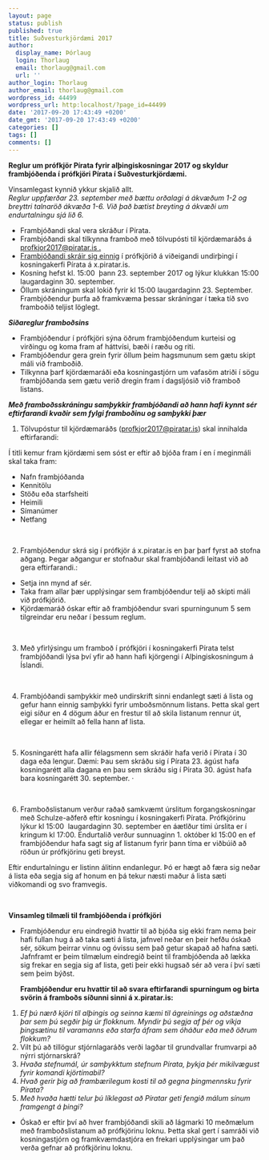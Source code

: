 ```yaml
---
layout: page
status: publish
published: true
title: Suðvesturkjördæmi 2017
author:
  display_name: Þórlaug
  login: Thorlaug
  email: thorlaug@gmail.com
  url: ''
author_login: Thorlaug
author_email: thorlaug@gmail.com
wordpress_id: 44499
wordpress_url: http:localhost/?page_id=44499
date: '2017-09-20 17:43:49 +0200'
date_gmt: '2017-09-20 17:43:49 +0200'
categories: []
tags: []
comments: []
---
```

<p><b>Reglur um prófkjör Pírata fyrir alþingiskosningar 2017 og skyldur frambjóðenda í prófkjöri Pírata í Suðvesturkjördæmi.</b></p>
<p><span style="font-weight: 400">Vinsamlegast kynnið ykkur skjalið allt.<br />
<em>Reglur uppfærðar 23. september með bættu orðalagi á ákvæðum 1-2 og breyttri talnaröð ákvæða 1-6. Við það bætist breyting á ákvæði um endurtalningu sjá lið 6.</em><br />
</span></p>
<ul>
<li style="font-weight: 400"><span style="font-weight: 400">Frambjóðandi skal vera skráður í Pírata.</span></li>
<li style="font-weight: 400"><span style="font-weight: 400">Frambjóðandi skal tilkynna framboð með tölvupósti til kjördæmaráðs á </span><a href="mailto:profkjor2017@piratar.is"><span style="font-weight: 400">profkjor2017@piratar.is</span><span style="font-weight: 400"> .</span></a></li>
<li style="font-weight: 400"><a href="mailto:profkjor2017@piratar.is"><span style="font-weight: 400">Frambjóðandi skráir sig einnig</span></a><span style="font-weight: 400"> í prófkjörið á viðeigandi undirþingi í kosningakerfi Pírata á x.piratar.is.</span></li>
<li style="font-weight: 400"><span style="font-weight: 400">Kosning hefst kl. 15:00  þann 23. september 2017 og lýkur klukkan 15:00 laugardaginn 30. september.</span></li>
<li style="font-weight: 400"><span style="font-weight: 400">Öllum skráningum skal lokið fyrir kl 15:00 laugardaginn 23. September. Frambjóðendur þurfa að framkvæma þessar skráningar í tæka tíð svo framboðið teljist löglegt.</span></li>
</ul>
<p><b><i>Siðareglur framboðsins</i></b></p>
<ul>
<li style="font-weight: 400"><span style="font-weight: 400">Frambjóðendur í prófkjöri sýna öðrum frambjóðendum kurteisi og virðingu og koma fram af háttvísi, bæði í ræðu og riti.</span></li>
<li style="font-weight: 400"><span style="font-weight: 400">Frambjóðendur gera grein fyrir öllum þeim hagsmunum sem gætu skipt máli við framboðið.</span></li>
<li style="font-weight: 400"><span style="font-weight: 400">Tilkynna þarf kjördæmaráði eða kosningastjórn um vafasöm atriði í sögu frambjóðanda sem gætu verið dregin fram í dagsljósið við framboð listans.</span></li>
</ul>
<p><b><i>Með framboðsskráningu samþykkir frambjóðandi að hann hafi kynnt sér eftirfarandi kvaðir sem fylgi framboðinu og samþykki þær</i></b></p>
<ol>
<li><span style="font-weight: 400"> Tölvupóstur til kjördæmaráðs (</span><a href="mailto:profkjor@piratar.is"><span style="font-weight: 400">profkjor2017@piratar.is</span></a><span style="font-weight: 400">) skal innihalda eftirfarandi:</span></li>
</ol>
<p><span style="font-weight: 400">Í titli kemur fram kjördæmi sem sóst er eftir að bjóða fram í en í meginmáli skal taka fram:</span></p>
<ul>
<li style="font-weight: 400"><span style="font-weight: 400">Nafn frambjóðanda</span></li>
<li style="font-weight: 400"><span style="font-weight: 400">Kennitölu</span></li>
<li style="font-weight: 400"><span style="font-weight: 400">Stöðu eða starfsheiti</span></li>
<li style="font-weight: 400"><span style="font-weight: 400">Heimili</span></li>
<li style="font-weight: 400"><span style="font-weight: 400">Símanúmer</span></li>
<li style="font-weight: 400"><span style="font-weight: 400">Netfang</span></li>
</ul>
<p>&nbsp;</p>
<ol start="2">
<li><span style="font-weight: 400"> Frambjóðendur skrá sig í prófkjör á x.piratar.is en þar þarf fyrst að stofna aðgang. Þegar aðgangur er stofnaður skal frambjóðandi leitast við að gera eftirfarandi.:</span></li>
</ol>
<ul>
<li style="font-weight: 400"><span style="font-weight: 400">Setja inn mynd af sér.</span></li>
<li style="font-weight: 400"><span style="font-weight: 400">Taka fram allar þær upplýsingar sem frambjóðendur telji að skipti máli við prófkjörið.</span></li>
<li style="font-weight: 400"><span style="font-weight: 400">Kjördæmaráð óskar eftir að frambjóðendur svari spurningunum 5 sem tilgreindar eru neðar í þessum reglum.</span></li>
</ul>
<p>&nbsp;</p>
<ol start="3">
<li><span style="font-weight: 400"> Með yfirlýsingu um framboð í prófkjöri í kosningakerfi Pírata telst frambjóðandi lýsa því yfir að hann hafi kjörgengi í Alþingiskosningum á Íslandi.</span></li>
</ol>
<p>&nbsp;</p>
<ol start="4">
<li><span style="font-weight: 400">Frambjóðandi samþykkir með undirskrift sinni endanlegt sæti á lista og gefur hann einnig samþykki fyrir umboðsmönnum listans. Þetta skal gert eigi síður en 4 dögum áður en frestur til að skila listanum rennur út, ellegar er heimilt að fella hann af lista.</span></li>
</ol>
<p>&nbsp;</p>
<ol start="5">
<li><span style="font-weight: 400"> Kosningarétt hafa allir félagsmenn sem skráðir hafa verið í Pírata í 30 daga eða lengur. </span><span style="font-weight: 400">Dæmi: Þau sem skráðu sig í Pírata 23. ágúst hafa kosningarétt alla dagana en þau sem skráðu sig í Pírata 30. ágúst hafa bara kosningarétt 30. september.</span> <span style="font-weight: 400">·</span><span style="font-weight: 400">       </span></li>
</ol>
<p>&nbsp;</p>
<ol start="6">
<li><span style="font-weight: 400">Framboðslistanum verður raðað samkvæmt úrslitum forgangskosningar með Schulze-aðferð eftir kosningu í kosningakerfi Pírata. Prófkjörinu lýkur kl 15:00  laugardaginn 30. september en áætlður tími úrslita er í kringum kl 17:00. Endurtalið verður sunnuaginn 1. október kl 15:00 en ef frambjóðendur hafa sagt sig af listanum fyrir þann tíma er viðbúið að röðun úr prófkjörinu geti breyst.</span></li>
</ol>
<p><span style="font-weight: 400">Eftir endurtalningu er listinn álitinn endanlegur. Þó er hægt að færa sig neðar á lista eða segja sig af honum en þá tekur næsti maður á lista sæti viðkomandi og svo framvegis.</span></p>
<p>&nbsp;</p>
<p><b>Vinsamleg tilmæli til frambjóðenda í prófkjöri</b></p>
<ul>
<li style="font-weight: 400"><span style="font-weight: 400"><span style="font-weight: 400">Frambjóðendur eru eindregið hvattir til að bjóða sig ekki fram nema þeir hafi fullan hug á að taka sæti á lista, jafnvel neðar en þeir hefðu óskað sér, sökum þeirrar vinnu og óvissu sem það getur skapað að hafna sæti. Jafnframt er þeim tilmælum eindregið beint til frambjóðenda að lækka sig frekar en segja sig af lista, geti þeir ekki hugsað sér að vera í því sæti sem þeim býðst.
<p></span></span><strong>Frambjóðendur eru hvattir til að svara eftirfarandi spurningum og birta svörin á framboðs síðunni sinni á x.piratar.is:</strong></li>
</ul>
<ol>
<li><i><span style="font-weight: 400">Ef þú nærð kjöri til alþingis og seinna kæmi til ágreinings og aðstæðna þar sem þú segðir þig úr flokknum. Myndir þú segja af þér og víkja þingsætinu til varamanns eða starfa áfram sem óháður eða með öðrum flokkum?</span></i></li>
<li>Vilt þú að tillögur stjórnlagaráðs verði lagðar til grundvallar frumvarpi að nýrri stjórnarskrá?</li>
<li><i><span style="font-weight: 400">Hvaða stefnumál, úr samþykktum stefnum Pírata, þykja þér mikilvægust fyrir komandi kjörtímabil?</span></i></li>
<li><i><span style="font-weight: 400">Hvað gerir þig að frambærilegum kosti til að gegna þingmennsku fyrir Pírata?</span></i></li>
<li><i><i><span style="font-weight: 400">Með hvaða hætti telur þú líklegast að Píratar geti fengið málum sínum framgengt á þingi?</span></i></i>&nbsp;</li>
</ol>
<ul>
<li style="font-weight: 400"><span style="font-weight: 400">Óskað er eftir því að hver frambjóðandi skili að lágmarki 10 meðmælum með framboðslistanum að prófkjörinu loknu. Þetta skal gert í samráði við kosningastjórn og framkvæmdastjóra en frekari upplýsingar um það verða gefnar að prófkjörinu loknu. </span></li>
</ul>
